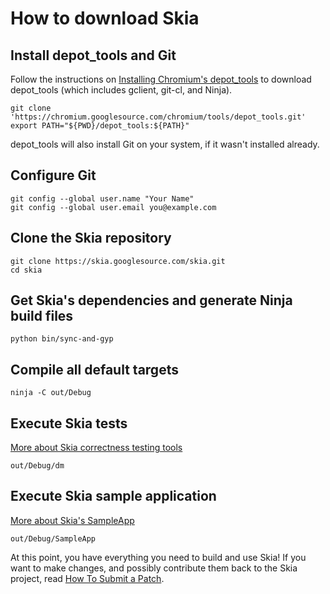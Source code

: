 How to download Skia
====================

Install depot_tools and Git
---------------------------

Follow the instructions on [Installing Chromium's
depot_tools](http://www.chromium.org/developers/how-tos/install-depot-tools)
to download depot_tools (which includes gclient, git-cl, and Ninja).

<!--?prettify lang=sh?-->

    git clone 'https://chromium.googlesource.com/chromium/tools/depot_tools.git'
    export PATH="${PWD}/depot_tools:${PATH}"

depot_tools will also install Git on your system, if it wasn't installed
already.


Configure Git
-------------

<!--?prettify lang=sh?-->

    git config --global user.name "Your Name"
    git config --global user.email you@example.com

Clone the Skia repository
-------------------------

<!--?prettify lang=sh?-->

    git clone https://skia.googlesource.com/skia.git
    cd skia

Get Skia's dependencies and generate Ninja build files
------------------------------------------------------

<!--?prettify lang=sh?-->

    python bin/sync-and-gyp

<!--
    python tools/git-sync-deps
    python ./gyp_skia
-->

Compile all default targets
---------------------------

<!--?prettify lang=sh?-->

    ninja -C out/Debug

Execute Skia tests
------------------

[More about Skia correctness testing tools](../dev/testing/testing)

<!--?prettify lang=sh?-->

    out/Debug/dm

Execute Skia sample application
-------------------------------

[More about Skia's SampleApp](sample/sampleapp)

<!--?prettify lang=sh?-->

    out/Debug/SampleApp

At this point, you have everything you need to build and use Skia!  If
you want to make changes, and possibly contribute them back to the Skia
project, read [How To Submit a Patch](../dev/contrib/submit).
